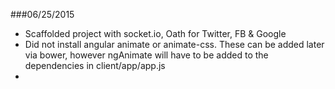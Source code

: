 ###06/25/2015
* Scaffolded project with socket.io, Oath for Twitter, FB 	& Google
* Did not install angular animate or animate-css. These can be added later via bower, however ngAnimate will have to be added to the dependencies in client/app/app.js
* 


  
